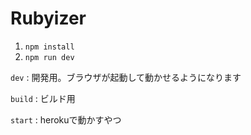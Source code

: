 # Rubyizer

1. `npm install`
2. `npm run dev`

`dev` : 開発用。ブラウザが起動して動かせるようになります

`build` : ビルド用

`start` : herokuで動かすやつ